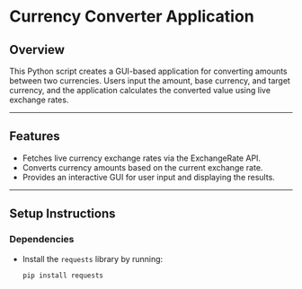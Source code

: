 # Currency Converter Application

## Overview
This Python script creates a GUI-based application for converting amounts between two currencies. Users input the amount, base currency, and target currency, and the application calculates the converted value using live exchange rates.

---

## Features
- Fetches live currency exchange rates via the ExchangeRate API.
- Converts currency amounts based on the current exchange rate.
- Provides an interactive GUI for user input and displaying the results.

---

## Setup Instructions

### Dependencies
- Install the `requests` library by running:
  ```bash
  pip install requests
